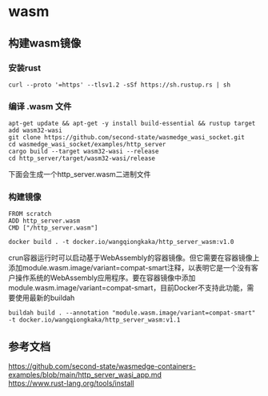 # wasm
## 构建wasm镜像

### 安装rust  
```  
curl --proto '=https' --tlsv1.2 -sSf https://sh.rustup.rs | sh
```

### 编译 .wasm 文件  
```
apt-get update && apt-get -y install build-essential && rustup target add wasm32-wasi  
git clone https://github.com/second-state/wasmedge_wasi_socket.git  
cd wasmedge_wasi_socket/examples/http_server  
cargo build --target wasm32-wasi --release  
cd http_server/target/wasm32-wasi/release
``` 
  下面会生成一个http_server.wasm二进制文件  


### 构建镜像 
```
FROM scratch  
ADD http_server.wasm  
CMD ["/http_server.wasm"]
```
```
docker build . -t docker.io/wangqiongkaka/http_server_wasm:v1.0
```


  crun容器运行时可以启动基于WebAssembly的容器镜像。但它需要在容器镜像上添加module.wasm.image/variant=compat-smart注释，以表明它是一个没有客户操作系统的WebAssembly应用程序。要在容器镜像中添加module.wasm.image/variant=compat-smart，目前Docker不支持此功能，需要使用最新的buildah
```
buildah build . --annotation "module.wasm.image/variant=compat-smart" -t docker.io/wangqiongkaka/http_server_wasm:v1.1
```

## 参考文档  
https://github.com/second-state/wasmedge-containers-examples/blob/main/http_server_wasi_app.md  
https://www.rust-lang.org/tools/install
